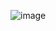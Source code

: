 ![image](https://github.com/Caixetadev/fraud-check-kafka-integration/assets/87894998/bc5e0d44-6df8-4b97-8023-d50945cd8850)

